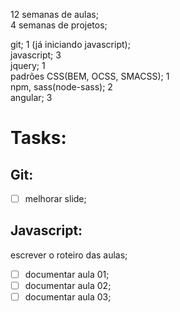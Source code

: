12 semanas de  aulas;  
4 semanas de projetos;  
  
git; 1 (já iniciando javascript);  
javascript; 3  
jquery; 1  
padrões CSS(BEM, OCSS, SMACSS); 1  
npm, sass(node-sass); 2  
angular; 3  

# Tasks:  

## Git:  
- [ ] melhorar slide;

## Javascript:  
escrever o roteiro das aulas;  
- [ ] documentar aula 01;  
- [ ] documentar aula 02;  
- [ ] documentar aula 03;  